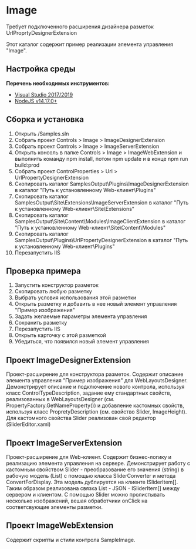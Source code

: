 ﻿# Image

Требует подключенного расширения дизайнера разметок UrlProprtyDesignerExtension

Этот каталог содержит пример реализации элемента управления "Image".

## Настройка среды

**Перечень необходимых инструментов:** 
* [Visual Studio 2017/2019](https://www.visualstudio.com)
* [NodeJS v14.17.0+](https://nodejs.org/en/)

## Сборка и установка

1. Открыть /Samples.sln
2. Собрать проект Controls > Image > ImageDesignerExtension
3. Собрать проект Controls > Image > ImageServerExtension
4. Открыть консоль в папке Controls > Image > ImageWebExtension и выполнить команду npm install, потом  npm update и в конце npm run build:prod
5. Собрать проект ControlProperties > Url > UrlPropertyDesignerExtension
5. Скопировать каталог SamplesOutput\Plugins\ImageDesignerExtension в каталог "Путь к установленному Web-клиент\Plugins"
6. Скопировать каталог SamplesOutput\Site\Extensions\ImageServerExtension в каталог "Путь к установленному Web-клиент\Site\Extensions"
7. Скопировать каталог SamplesOutput\Site\Content\Modules\ImageClientExtension в каталог "Путь к установленному Web-клиент\Site\Content\Modules"
8. Скопировать каталог SamplesOutput\Plugins\UrlPropertyDesignerExtension в каталог "Путь к установленному Web-клиент\Plugins"
9. Перезапустить IIS

## Проверка примера

1. Запустить конструктор разметок
2. Скопировать любую разметку
3. Выбрать условия использования этой разметки
4. Открыть разметку и добавить в нее новый элемент управления "Пример изображения"
5. Задать желаемые параметры элемента управления
6. Сохранить разметку
7. Перезапустить IIS
8. Открыть карточку с этой разметкой
9. Убедиться, что появился новый элемент управления

## Проект ImageDesignerExtension

Проект-расширение для конструктора разметок. Содержит описание элемента управления "Пример изображения" для WebLayoutsDesigner.
Демонстрирует описание и подключение нового контрола, используя класс ControlTypeDescription, 
задание ему стандартных свойств, реализованных в  WebLayoutsDesigner (см. PropertyFactory.GetNameProperty()) и
добавление кастомных свойств, используя класс PropretyDescription (см. свойство Slider, ImageHeight). 
Для кастомного свойства Slider реализован свой редактор (SliderEditor.xaml)

## Проект ImageServerExtension

Проект-расширение для Web-клиент. Содержит бизнес-логику и реализацию элемента управления на сервере. 
Демонстрирует работу с кастомным свойством Slider - преобразование его значения (string) в рабочую модель (List<SliderItemDataModel>) 
с помощью класса SliderConverter и метода ConvertForDisplay. Эта модель дублируется на клиенте ISliderItem[]. 
Таким образом реализована связка List<SliderItemDataModel> - JSON - ISliderItem[] между сервером и клиентом.
С помощью Slider можно пролистывать несколько изображений, вешая обработчики onClick на соответсвующие элементы разметки.

## Проект ImageWebExtension

Содержит скрипты и стили контрола SampleImage.
